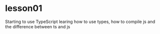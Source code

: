 # lesson01

Starting to use TypeScript 
learing how to use types, how to compile js and the difference between ts and js
